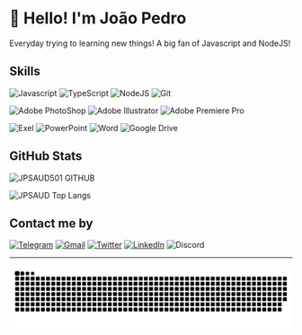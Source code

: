 # 👋 Hello! I'm João Pedro

  Everyday trying to learning new things! A big fan of Javascript and NodeJS!

## Skills

![Javascript](https://img.shields.io/badge/JavaScript-%23FF6701?style=for-the-badge&logo=javascript&logoColor=white)
![TypeScript](https://img.shields.io/badge/Typescript-%23007ACC.svg?style=for-the-badge&logo=typescript&logoColor=white)
![NodeJS](https://img.shields.io/badge/node.js-6DA55F?style=for-the-badge&logo=node.js&logoColor=white)
![Git](https://img.shields.io/badge/git-%23F05033.svg?style=for-the-badge&logo=git&logoColor=white)

![Adobe PhotoShop](https://img.shields.io/badge/adobe%20photoshop-%2331A8FF.svg?style=for-the-badge&logo=adobe%20photoshop&logoColor=white)
![Adobe Illustrator](https://img.shields.io/badge/adobe%20illustrator-%23FF9A00.svg?style=for-the-badge&logo=adobe%20illustrator&logoColor=white)
![Adobe Premiere Pro](https://img.shields.io/badge/Adobe%20Premiere%20Pro-9999FF.svg?style=for-the-badge&logo=Adobe%20Premiere%20Pro&logoColor=white)

![Exel](https://img.shields.io/badge/Microsoft_Excel-217346?style=for-the-badge&logo=microsoft-excel&logoColor=white)
![PowerPoint](https://img.shields.io/badge/Microsoft_PowerPoint-B7472A?style=for-the-badge&logo=microsoft-powerpoint&logoColor=white)
![Word](https://img.shields.io/badge/Microsoft_Word-2B579A?style=for-the-badge&logo=microsoft-word&logoColor=white)
![Google Drive](https://img.shields.io/badge/Google%20Drive-4285F4?style=for-the-badge&logo=googledrive&logoColor=white)

## GitHub Stats

![JPSAUD501 GITHUB](https://github-readme-stats.vercel.app/api?username=jpsaud501&show_icons=true&theme=dark&count_private=true)

![JPSAUD Top Langs](https://github-readme-stats.vercel.app/api/top-langs/?username=jpsaud501&theme=dark)

## Contact me by

 [![Telegram](https://img.shields.io/badge/Telegram-2CA5E0?style=for-the-badge&logo=telegram&logoColor=white)](https://t.me/jpsaud)
 [![Gmail](https://img.shields.io/badge/Gmail-D14836?style=for-the-badge&logo=gmail&logoColor=white)](mailto:joaopedrosaudcardoso@gmail.com)
 [![Twitter](https://img.shields.io/badge/JPSAUD501-%231DA1F2.svg?style=for-the-badge&logo=Twitter&logoColor=white)](https://twitter.com/jpsaud501)
 [![LinkedIn](https://img.shields.io/badge/linkedin-%230077B5.svg?style=for-the-badge&logo=linkedin&logoColor=white)](https://www.linkedin.com/in/jpsaud501/)
 ![Discord](https://dcbadge.vercel.app/api/shield/141957307591426050?theme=discord)
 
 ---
 
![github-snake.svg](https://raw.githubusercontent.com/platane/platane/output/github-contribution-grid-snake.svg)
